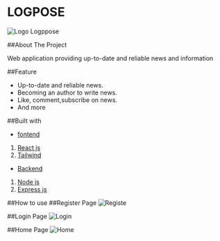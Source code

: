 # LOGPOSE
![Logo Logppose](https://github.com/masgunady/fw15-logpose-frontend/blob/main/src/assets/image/logo-tosca.png)

##About The Project

Web application providing up-to-date and reliable news and information

##Feature

- Up-to-date and reliable news.
- Becoming an author to write news.
- Like, comment,subscribe on news.
- And more

##Built with

- [fontend](https://fw15-logpose.netlify.app/)
1. [React js ](https://reactjs.org/)
2. [Tailwind](https://tailwindcss.com/)

- [Backend](https://fw15-logpose-backend.vercel.app/)
1. [Node js](https://nodejs.org/en/)
2. [Express js](https://expressjs.com/en/starter/installing.html)


##How to use
##Register Page
![Registe](https://github.com/masgunady/fw15-logpose-frontend/blob/main/src/assets/image/Register.png)

##Login Page
![Login](https://github.com/masgunady/fw15-logpose-frontend/blob/main/src/assets/image/Login.png)

##Home Page
![Home](https://github.com/masgunady/fw15-logpose-frontend/blob/main/src/assets/image/Home.png)
